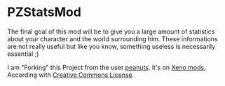 PZStatsMod
==========

The final goal of this mod will be to give you a large amount of statistics about your character and the world surrounding him. These informations are not really useful but like you know, something useless is necessarily essential ;)

I am "Forking" this Project from the user <a href="http://xeno-mods.com/profile/263" target="_blank">peanuts</a>. it's on <a href="http://xeno-mods.com/mod/81/project-zomboid-stats-mod" target="_blank">Xeno mods</a>, According with <a href="http://creativecommons.org/licenses/" target="_blank">Creative Commons License</a>
